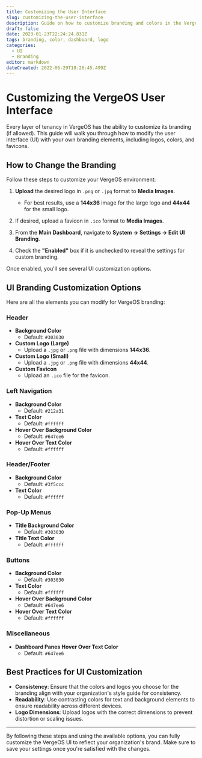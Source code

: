 ```yaml
---
title: Customizing the User Interface
slug: customizing-the-user-interface
description: Guide on how to customize branding and colors in the VergeOS UI.
draft: false
date: 2023-01-23T22:24:24.831Z
tags: branding, color, dashboard, logo
categories:
  - UI
  - Branding
editor: markdown
dateCreated: 2022-06-29T18:26:45.499Z
---
```


# Customizing the VergeOS User Interface

Every layer of tenancy in VergeOS has the ability to customize its branding (if allowed). This guide will walk you through how to modify the user interface (UI) with your own branding elements, including logos, colors, and favicons.

## How to Change the Branding

Follow these steps to customize your VergeOS environment:

1. **Upload** the desired logo in `.png` or `.jpg` format to **Media Images**. 
   - For best results, use a **144x36** image for the large logo and **44x44** for the small logo.
   
2. If desired, upload a favicon in `.ico` format to **Media Images**.

3. From the **Main Dashboard**, navigate to **System -> Settings -> Edit UI Branding**.

4. Check the **"Enabled"** box if it is unchecked to reveal the settings for custom branding.

Once enabled, you'll see several UI customization options.

## UI Branding Customization Options

Here are all the elements you can modify for VergeOS branding:

### Header
- **Background Color**
  - Default: `#303030`
- **Custom Logo (Large)**
  - Upload a `.jpg` or `.png` file with dimensions **144x36**.
- **Custom Logo (Small)**
  - Upload a `.jpg` or `.png` file with dimensions **44x44**.
- **Custom Favicon**
  - Upload an `.ico` file for the favicon.

### Left Navigation
- **Background Color**
  - Default: `#212a31`
- **Text Color**
  - Default: `#ffffff`
- **Hover Over Background Color**
  - Default: `#647ee6`
- **Hover Over Text Color**
  - Default: `#ffffff`

### Header/Footer
- **Background Color**
  - Default: `#3f5ccc`
- **Text Color**
  - Default: `#ffffff`

### Pop-Up Menus
- **Title Background Color**
  - Default: `#303030`
- **Title Text Color**
  - Default: `#ffffff`

### Buttons
- **Background Color**
  - Default: `#303030`
- **Text Color**
  - Default: `#ffffff`
- **Hover Over Background Color**
  - Default: `#647ee6`
- **Hover Over Text Color**
  - Default: `#ffffff`

### Miscellaneous
- **Dashboard Panes Hover Over Text Color**
  - Default: `#647ee6`

## Best Practices for UI Customization

- **Consistency**: Ensure that the colors and logos you choose for the branding align with your organization's style guide for consistency.
- **Readability**: Use contrasting colors for text and background elements to ensure readability across different devices.
- **Logo Dimensions**: Upload logos with the correct dimensions to prevent distortion or scaling issues.

---

By following these steps and using the available options, you can fully customize the VergeOS UI to reflect your organization's brand. Make sure to save your settings once you're satisfied with the changes.
